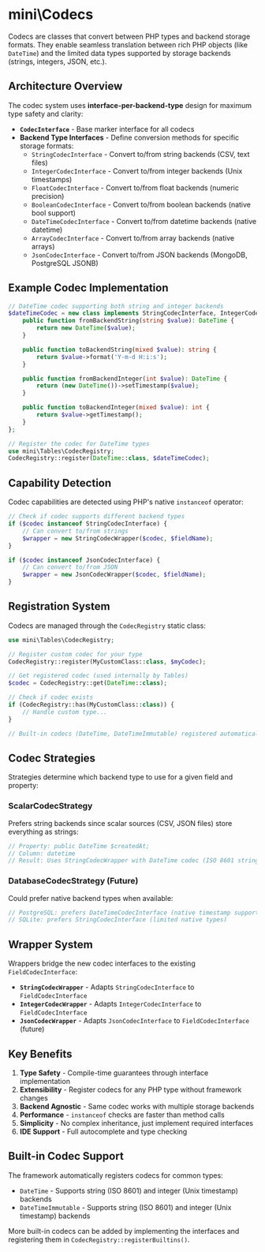 # mini\Codecs

Codecs are classes that convert between PHP types and backend storage formats. They enable seamless translation between rich PHP objects (like `DateTime`) and the limited data types supported by storage backends (strings, integers, JSON, etc.).

## Architecture Overview

The codec system uses **interface-per-backend-type** design for maximum type safety and clarity:

- **`CodecInterface`** - Base marker interface for all codecs
- **Backend Type Interfaces** - Define conversion methods for specific storage formats:
  - `StringCodecInterface` - Convert to/from string backends (CSV, text files)
  - `IntegerCodecInterface` - Convert to/from integer backends (Unix timestamps)
  - `FloatCodecInterface` - Convert to/from float backends (numeric precision)
  - `BooleanCodecInterface` - Convert to/from boolean backends (native bool support)
  - `DateTimeCodecInterface` - Convert to/from datetime backends (native datetime)
  - `ArrayCodecInterface` - Convert to/from array backends (native arrays)
  - `JsonCodecInterface` - Convert to/from JSON backends (MongoDB, PostgreSQL JSONB)

## Example Codec Implementation

```php
// DateTime codec supporting both string and integer backends
$dateTimeCodec = new class implements StringCodecInterface, IntegerCodecInterface {
    public function fromBackendString(string $value): DateTime {
        return new DateTime($value);
    }

    public function toBackendString(mixed $value): string {
        return $value->format('Y-m-d H:i:s');
    }

    public function fromBackendInteger(int $value): DateTime {
        return (new DateTime())->setTimestamp($value);
    }

    public function toBackendInteger(mixed $value): int {
        return $value->getTimestamp();
    }
};

// Register the codec for DateTime types
use mini\Tables\CodecRegistry;
CodecRegistry::register(DateTime::class, $dateTimeCodec);
```

## Capability Detection

Codec capabilities are detected using PHP's native `instanceof` operator:

```php
// Check if codec supports different backend types
if ($codec instanceof StringCodecInterface) {
    // Can convert to/from strings
    $wrapper = new StringCodecWrapper($codec, $fieldName);
}

if ($codec instanceof JsonCodecInterface) {
    // Can convert to/from JSON
    $wrapper = new JsonCodecWrapper($codec, $fieldName);
}
```

## Registration System

Codecs are managed through the `CodecRegistry` static class:

```php
use mini\Tables\CodecRegistry;

// Register custom codec for your type
CodecRegistry::register(MyCustomClass::class, $myCodec);

// Get registered codec (used internally by Tables)
$codec = CodecRegistry::get(DateTime::class);

// Check if codec exists
if (CodecRegistry::has(MyCustomClass::class)) {
    // Handle custom type...
}

// Built-in codecs (DateTime, DateTimeImmutable) registered automatically
```

## Codec Strategies

Strategies determine which backend type to use for a given field and property:

### ScalarCodecStrategy
Prefers string backends since scalar sources (CSV, JSON files) store everything as strings:

```php
// Property: public DateTime $createdAt;
// Column: datetime
// Result: Uses StringCodecWrapper with DateTime codec (ISO 8601 strings)
```

### DatabaseCodecStrategy (Future)
Could prefer native backend types when available:

```php
// PostgreSQL: prefers DateTimeCodecInterface (native timestamp support)
// SQLite: prefers StringCodecInterface (limited native types)
```

## Wrapper System

Wrappers bridge the new codec interfaces to the existing `FieldCodecInterface`:

- **`StringCodecWrapper`** - Adapts `StringCodecInterface` to `FieldCodecInterface`
- **`IntegerCodecWrapper`** - Adapts `IntegerCodecInterface` to `FieldCodecInterface`
- **`JsonCodecWrapper`** - Adapts `JsonCodecInterface` to `FieldCodecInterface` (future)

## Key Benefits

1. **Type Safety** - Compile-time guarantees through interface implementation
2. **Extensibility** - Register codecs for any PHP type without framework changes
3. **Backend Agnostic** - Same codec works with multiple storage backends
4. **Performance** - `instanceof` checks are faster than method calls
5. **Simplicity** - No complex inheritance, just implement required interfaces
6. **IDE Support** - Full autocomplete and type checking

## Built-in Codec Support

The framework automatically registers codecs for common types:

- `DateTime` - Supports string (ISO 8601) and integer (Unix timestamp) backends
- `DateTimeImmutable` - Supports string (ISO 8601) and integer (Unix timestamp) backends

More built-in codecs can be added by implementing the interfaces and registering them in `CodecRegistry::registerBuiltins()`.
